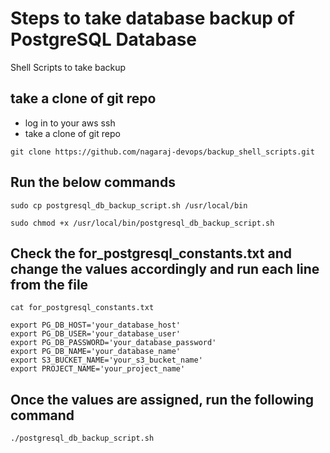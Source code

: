 # Steps to take database backup of PostgreSQL Database
Shell Scripts to take backup

## take a clone of git repo
- log in to your aws ssh
- take a clone of git repo
```
git clone https://github.com/nagaraj-devops/backup_shell_scripts.git
```
## Run the below commands

```
sudo cp postgresql_db_backup_script.sh /usr/local/bin
```

```
sudo chmod +x /usr/local/bin/postgresql_db_backup_script.sh
```

## Check the for_postgresql_constants.txt and change the values accordingly and run each line from the file

```
cat for_postgresql_constants.txt
```

```
export PG_DB_HOST='your_database_host'
export PG_DB_USER='your_database_user'
export PG_DB_PASSWORD='your_database_password'
export PG_DB_NAME='your_database_name'
export S3_BUCKET_NAME='your_s3_bucket_name'
export PROJECT_NAME='your_project_name'
```

## Once the values are assigned, run the following command
```
./postgresql_db_backup_script.sh
```
